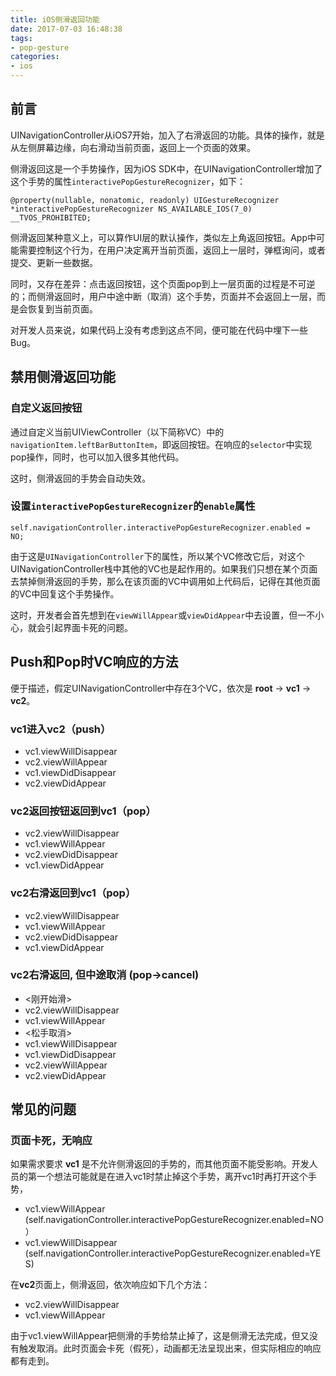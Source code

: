 ```yaml
---
title: iOS侧滑返回功能
date: 2017-07-03 16:48:38
tags:
- pop-gesture
categories:
- ios
---
```


## 前言
UINavigationController从iOS7开始，加入了右滑返回的功能。具体的操作，就是从左侧屏幕边缘，向右滑动当前页面，返回上一个页面的效果。

侧滑返回这是一个手势操作，因为iOS SDK中，在UINavigationController增加了这个手势的属性`interactivePopGestureRecognizer`，如下：
```objc
@property(nullable, nonatomic, readonly) UIGestureRecognizer *interactivePopGestureRecognizer NS_AVAILABLE_IOS(7_0) __TVOS_PROHIBITED;
```

侧滑返回某种意义上，可以算作UI层的默认操作，类似左上角返回按钮。App中可能需要控制这个行为，在用户决定离开当前页面，返回上一层时，弹框询问，或者提交、更新一些数据。

同时，又存在差异：点击返回按钮，这个页面pop到上一层页面的过程是不可逆的；而侧滑返回时，用户中途中断（取消）这个手势，页面并不会返回上一层，而是会恢复到当前页面。

对开发人员来说，如果代码上没有考虑到这点不同，便可能在代码中埋下一些Bug。
<!-- more -->

## 禁用侧滑返回功能
### 自定义返回按钮
通过自定义当前UIViewController（以下简称VC）中的`navigationItem.leftBarButtonItem`，即返回按钮。在响应的`selector`中实现pop操作，同时，也可以加入很多其他代码。

这时，侧滑返回的手势会自动失效。

### 设置`interactivePopGestureRecognizer`的`enable`属性
```obj
self.navigationController.interactivePopGestureRecognizer.enabled = NO;
```
由于这是`UINavigationController`下的属性，所以某个VC修改它后，对这个UINavigationController栈中其他的VC也是起作用的。如果我们只想在某个页面去禁掉侧滑返回的手势，那么在该页面的VC中调用如上代码后，记得在其他页面的VC中回复这个手势操作。

这时，开发者会首先想到在`viewWillAppear`或`viewDidAppear`中去设置，但一不小心，就会引起界面卡死的问题。

## Push和Pop时VC响应的方法
便于描述，假定UINavigationController中存在3个VC，依次是 **root** -> **vc1** -> **vc2**。
### vc1进入vc2（push）
- vc1.viewWillDisappear
- vc2.viewWillAppear
- vc1.viewDidDisappear
- vc2.viewDidAppear

### vc2返回按钮返回到vc1（pop）
- vc2.viewWillDisappear
- vc1.viewWillAppear
- vc2.viewDidDisappear
- vc1.viewDidAppear

### vc2右滑返回到vc1（pop）
- vc2.viewWillDisappear
- vc1.viewWillAppear
- vc2.viewDidDisappear
- vc1.viewDidAppear

### vc2右滑返回, 但中途取消 (pop->cancel)
- <刚开始滑>
- vc2.viewWillDisappear
- vc1.viewWillAppear
- <松手取消>
- vc1.viewWillDisappear
- vc1.viewDidDisappear
- vc2.viewWillAppear
- vc2.viewDidAppear

## 常见的问题
### 页面卡死，无响应
如果需求要求 **vc1** 是不允许侧滑返回的手势的，而其他页面不能受影响。开发人员的第一个想法可能就是在进入vc1时禁止掉这个手势，离开vc1时再打开这个手势，
- vc1.viewWillAppear      (self.navigationController.interactivePopGestureRecognizer.enabled=NO）
- vc1.viewWillDisappear   (self.navigationController.interactivePopGestureRecognizer.enabled=YES)

在**vc2**页面上，侧滑返回，依次响应如下几个方法：
- vc2.viewWillDisappear
- vc1.viewWillAppear

由于vc1.viewWillAppear把侧滑的手势给禁止掉了，这是侧滑无法完成，但又没有触发取消。此时页面会卡死（假死），动画都无法呈现出来，但实际相应的响应都有走到。

